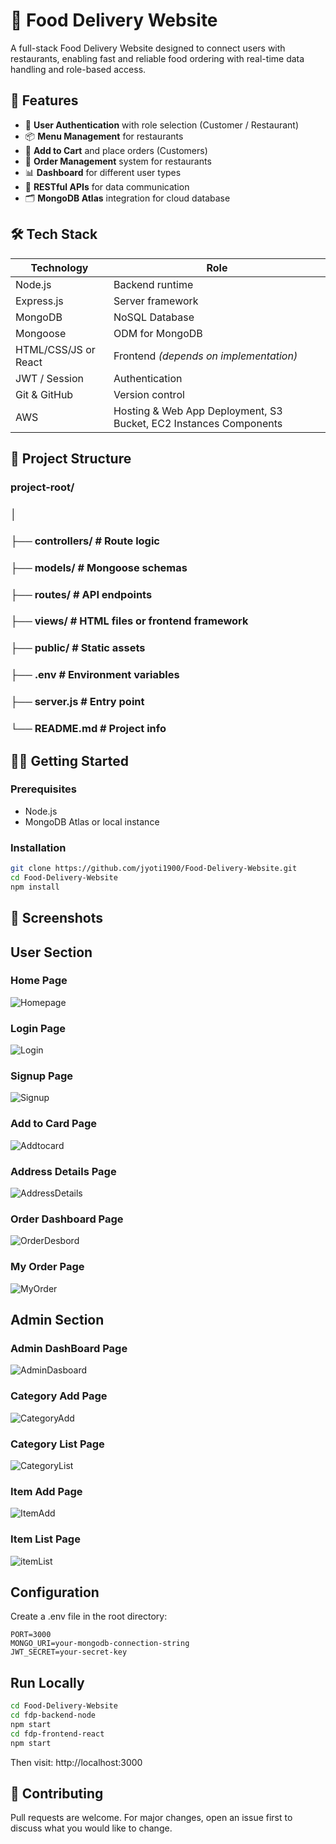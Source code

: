 # 🍔 Food Delivery Website

A full-stack Food Delivery Website designed to connect users with restaurants, enabling fast and reliable food ordering with real-time data handling and role-based access.

## 📌 Features

- 🔐 **User Authentication** with role selection (Customer / Restaurant)
- 📦 **Menu Management** for restaurants
- 🛒 **Add to Cart** and place orders (Customers)
- 🧾 **Order Management** system for restaurants
- 📊 **Dashboard** for different user types
- 📂 **RESTful APIs** for data communication
- 🗂️ **MongoDB Atlas** integration for cloud database

## 🛠️ Tech Stack

| Technology | Role |
|------------|------|
| Node.js    | Backend runtime |
| Express.js | Server framework |
| MongoDB    | NoSQL Database |
| Mongoose   | ODM for MongoDB |
| HTML/CSS/JS or React | Frontend *(depends on implementation)* |
| JWT / Session | Authentication |
| Git & GitHub | Version control |
| AWS | Hosting & Web App Deployment, S3 Bucket, EC2 Instances Components |

## 📁 Project Structure

### project-root/
### │
### ├── controllers/ # Route logic
### ├── models/ # Mongoose schemas
### ├── routes/ # API endpoints
### ├── views/ # HTML files or frontend framework
### ├── public/ # Static assets
### ├── .env # Environment variables
### ├── server.js # Entry point
### └── README.md # Project info


## 🧑‍💻 Getting Started

### Prerequisites
- Node.js
- MongoDB Atlas or local instance

### Installation
```bash
git clone https://github.com/jyoti1900/Food-Delivery-Website.git
cd Food-Delivery-Website
npm install
```
## 📸 Screenshots
## User Section
### Home Page
![Homepage](Images/User/fooddeliverywebsit.png)

### Login Page
![Login](Images/User/Login.png)

### Signup Page
![Signup](Images/User/Signup.png)

### Add to Card Page
![Addtocard](Images/User/addtocard.png)

### Address Details Page
![AddressDetails](Images/User/AddressDetails.png)

### Order Dashboard Page
![OrderDesbord](Images/User/OrderDesbord.png)

### My Order Page
![MyOrder](Images/User/MyOrder.png)

## Admin Section
### Admin DashBoard Page
![AdminDasboard](Images/Admin/AdminDasboard.png)

### Category Add Page
![CategoryAdd](Images/Admin/CategoryAdd.png)

### Category List Page
![CategoryList](Images/Admin/CategoryList.png)

### Item Add Page
![ItemAdd](Images/Admin/ItemAdd.png)

### Item List Page
![itemList](Images/Admin/itemList.png)

## Configuration
Create a .env file in the root directory:
```.env
PORT=3000
MONGO_URI=your-mongodb-connection-string
JWT_SECRET=your-secret-key
```

## Run Locally
```bash
cd Food-Delivery-Website
cd fdp-backend-node
npm start
cd fdp-frontend-react
npm start
```
Then visit: http://localhost:3000

## 🤝 Contributing
Pull requests are welcome. For major changes, open an issue first to discuss what you would like to change.
